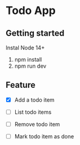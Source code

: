# Todo App

## Getting started

Instal Node 14+

1. npm install
2. npm run dev

## Feature

 - [x] Add a todo item
 - [ ] List todo items
 - [ ] Remove todo item
 - [ ] Mark todo item as done


